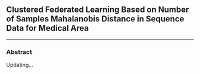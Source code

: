 
## Clustered Federated Learning Based on Number of Samples Mahalanobis Distance in Sequence Data for Medical Area
____

### Abstract
Updating...

<!-- -In hospital, meta data is a private data from patients after diagnosis by doctor. So, in bad case, sniffer or hijacker can get important information from patients or hospital. For the reason, hospital data must be anonymized and protected by specific system for using the data. A hospital data is generally few, but several hospital data have more data in distributed condition. If hospital have system communicating among the hospitals, researcher can more efficiently train deep learning models. Therefore, this paper selected clustered federated learning (CFL) solution. In general CFL scenarios, proper cluster make model more grouped and personalized. However, previous CFL have model heterogeneous issues. This paper proposed Number of Sample Mahalanobis Distance (NSMD) solution. This solution can decrease model heterogeneity and increase clustering performance. In the experiment, this paper show that NSMD-CFL is more efficient in WESAD (wearable Stress Affect Detection) and K-EmoCon dataset than cosine-based CFL.

### Introduction
- In recent years, researchers can aggregate meta information from medical devices by various sensors. The meta information includes user’s private data, so researchers should find way to use medical device’s data with privacy. For solving this issue, this paper selected federated learning solution. Federated learning is AI (Artificial Intelligence) model training method in distributed condition. Federated learning is a method of training a real model by sharing only parameters with a specific server without sharing the user’s real data. Because of this federated learning features, user’s data can be protected with privacy and researchers are able to train specific AI model [1].
However, federated learning has limitations. This paper focuses on model heterogeneous issues and proposes clustering method based on Number of Samples Mahalanobis Distance (NSMD). Through this method, can solve model heterogeneous issues. This research is experimented by comparing Fed-Avg with our NSMD clustered FL method at WESAD (Wearable Stress and Affect Detection), and K-EmoCon dataset. In Result of the experiment, our clustering method show that is better than cosine similarity-based clustering by high Silhouette score.

### Related Work
- Clustered Federated Learning
In recent, clustered federated learning in medical area proposed proper algorithm. Shiyi, Jiang et. al. proposed silhouette score based clustering algorithm. And then Yoo Joo Hun et.al proposed personalized federated learning by using clustering method. Although They also try to solve heterogeneous data condition, they have limitations about model parameters heterogeneity. Because they applied aggregation method by average method (Fed-Avg), FL applicant’s model parameters have each different importance in aggregation method. For the reason, there are heterogeneity among the model parameters. This type of heterogeneity affects the decrease performance of AI model.
For the detail, as well as general clustered federated learning has been proposed as a solution for how to improve performance in the presence condition in data heterogeneity, in this paper, proposed method can solve model heterogeneity issue in non-IID situations. Non-IID situations in which data and model heterogeneity occur can be divided into five major categories as shown in the following table.

| Non-IID case | Description and examples |
| :---- | :--- |
| Feature distribution skew |  Marginal distributions of data features differ. ex) Even if two individuals wear the same smartwatch model and exercise for the same time duration, the features of measured values are unique due to the personal characteristics difference, such as their gait     |
| Label distribution skew | Marginal distributions of data labels differ. ex) Frostbite is a disease that frequently occurs in cold areas because it is caused by exposure to severe cold resulting in tissue damage to body parts. Therefore, it is rare in places with relatively warm temperatures |
| Same label but different features| Conditional distributions of data features differ. ex) Medical devices are used to measure healthcare data such as neuro images and biomarkers of patients. However, hospitals do not use the identical medical device brands |
| Same feature but different labels | Conditional distributions of data labels differ. ex) Lung imaged by the recent pandemic COVID-19 virus are difficult to distinguish from the pneumonia because they have similar features in many lesions |
| Quantity skew | Amount of each patients/hospital data differs. ex) Suppose five times more patients have visited hospital A than hospital B. The quantity of data each hospital has will also significantly differ |

In this paper, a non-IID situation of a feature distribution skew was adopted to set a data heterogeneity environment. Through this condition, the performance of the clustered federated learning can be evaluated by solving heterogeneity issue.

### Experiments
- WESAD (Wearable Stress Affect Detection) Dataset

The WESAD dataset contains stress levels and metadata aggregated through experiments on specific wearable device’s users. Meta data collection was aggregated through wearable devices measured from the wrist and chest. Types of meta data measured from the chest include (ACC: 3-axis Accelerometer, ECG: Electrocardiogram, EMG: Electromyogram, EDA: Electrodynamic Activity, TEMP: Skin
Temperature, RESP: Respiration). All signals are sampled at 700 Hz [7]. This paper analyzes the WESAD data measured from the chest collected from specific users. The user’s all meta data has time-series data features. To select input data for detecting stress AI model training in condition which stress is output variable, input data and output data need to be calculated correlation index between them. Because correlation index shows the input variable’s effect to deep learning result and then inform importance of the variable in the training.

    Schmidt, Philip, et al. "Introducing wesad, a multimodal dataset for wearable stress and affect detection." Proceedings of the 20th ACM international conference on multimodal interaction. 2018.
https://doi.org/10.1145/3242969.3242985

- K-EmoCon Dataset

K-EmoCon is such a multimodal dataset with comprehensive annotations of continuous emotions during naturalistic conversations. The dataset contains multimodal measurements, including audiovisual recordings, EEG, and peripheral physiological signals, acquired with off-the-shelf devices from 16 sessions of approximately 10-minute-long paired debates on a social issue. Distinct from previous datasets, it includes emotion annotations from all three available perspectives: self, debate partner, and external observers. Raters annotated emotional displays at intervals of every 5 seconds while viewing the debate footage, in terms of arousal-valence and 18 additional categorical emotions. The resulting K-EmoCon is the first publicly available emotion dataset accommodating the multiperspective assessment of emotions during social interactions. In this paper another task, ACC, EDA and Temp from K-EmoCon is used to classification of stress or non-stress assignment.

    Cheul Young Park, et al. “K-EmoCon, a multimodal sensor dataset for continuous emotion recognition in naturalistic conversations, Data set”. In Scientific Data, Vol 7, Number 1, 293p, 2020. 
https://doi.org/10.5281/zenodo.3931963

- Stress vs Non-Stress detection Performance(WESAD) Table

| Model | Round/Epoch | Accuracy | F1-Score | Crossentropy Loss |
| :---: | :---: | :---: | :---: |  :---: |      
|Centralized Learning| x/60E | 76.50%| 43.34%| 0.8467|
|Fed-Avg| 30R/2E | 63.58% |38.84%|0.8852|
|CosineClustered-FedAvg| 30R/2E | 64.96% |39.35%|0.8839|
|NSMD-FedAvg| 30R/2E | 64.96% |39.35%|0.8839|


- Stress vs Non-Stress detection Performance(K-EmoCon) Table

| Model | Round/Epoch | Accuracy | F1-Score | Crossentropy Loss |
| :---: | :---: | :---: | :---: |  :---: |      
|Centralized Learning| x/60E | 64.24%| 47.72%|0.6093|
|Fed-Avg| 30R/2E | 50.22% |39.71%|0.6110|
|CosineClustered-FedAvg| 30R/2E | 49.12% |39.59%|0.6112|
|NSMD-FedAvg| 30R/2E | 50.99% |40.14%|0.6109|
### Conclusion
- In this paper, NSMD method is proposed for solving model heterogeneous issues. This method is based on mahalanobis distance and normalizing model parameters with model heterogeneity. For the reason, client’s model parameter was decreased model heterogeneity and then model and clustering performance is increased. As a result, our method makes clustering method more efficient. In experiments, NSMD method show high silhouette score compared to cosine-based method in WESAD and K-EmoCon. However, this method also has challenges likes using cluster weighted or other conditions about clustering method. And because this paper only selects GRU model, the other attention-based model likes transformer unit can increase performance.

____

Run Code

Step 1: Run Server

    python ClusteredFedAvgServer.py -v ClusteredFedAvg -w ./WESAD -i 1 -t False -r 30 -bs 1
In this code, batch_size must be set 1. Server Port is set 8084.

Step 2: Run Client
    
    python client.py -v ClusteredFedAvg -w ./WESAD -i 1 -t False -e 2 -bs 1

Step 3: Do Evaluation

    python evaluate.py -v ClusteredFedAvg -w ./WESAD -->

